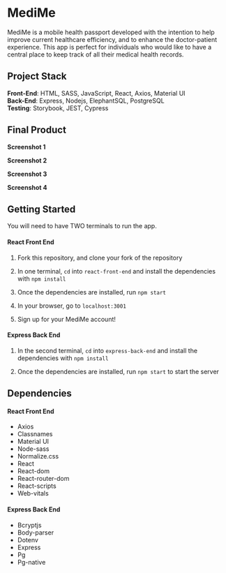 # MediMe

MediMe is a mobile health passport developed with the intention to help improve current healthcare efficiency, and to enhance the doctor-patient experience. This app is perfect for individuals who would like to have a central place to keep track of all their medical health records.

## Project Stack

**Front-End**: HTML, SASS, JavaScript, React, Axios, Material UI  
**Back-End**: Express, Nodejs, ElephantSQL, PostgreSQL  
**Testing**: Storybook, JEST, Cypress

## Final Product

**Screenshot 1**

**Screenshot 2**

**Screenshot 3**

**Screenshot 4**

## Getting Started

You will need to have TWO terminals to run the app.

#### React Front End

1. Fork this repository, and clone your fork of the repository

2. In one terminal, `cd` into `react-front-end` and install the dependencies with `npm install`

3. Once the dependencies are installed, run `npm start`

4. In your browser, go to `localhost:3001`

5. Sign up for your MediMe account!

#### Express Back End

1. In the second terminal, `cd` into `express-back-end` and install the dependencies with `npm install`

2. Once the dependencies are installed, run `npm start` to start the server

## Dependencies

#### React Front End

- Axios
- Classnames
- Material UI
- Node-sass
- Normalize.css
- React
- React-dom
- React-router-dom
- React-scripts
- Web-vitals

#### Express Back End

- Bcryptjs
- Body-parser
- Dotenv
- Express
- Pg
- Pg-native
